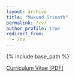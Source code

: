 ```yaml
---
layout: archive
title: "Mukund Srinath"
permalink: /cv/
author_profile: true
redirect_from:
  - /cv
---
```

{% include base_path %}

[Curriculum Vitae [PDF]](http://mukundsrinath.github.io/files/cv.pdf)

<!-- <embed src="(http://mukundsrinath.github.io/files/cv.pdf" width="650" height="1800" type='application/pdf'> -->
